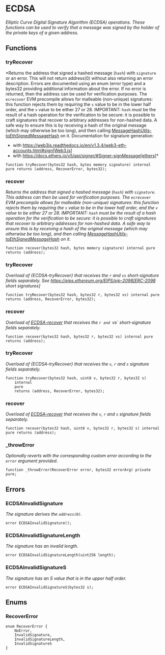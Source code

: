 # ECDSA
*Elliptic Curve Digital Signature Algorithm (ECDSA) operations.
These functions can be used to verify that a message was signed by the holder
of the private keys of a given address.*


## Functions
### tryRecover

*Returns the address that signed a hashed message (`hash`) with `signature` or an error. This will not
return address(0) without also returning an error description. Errors are documented using an enum (error type)
and a bytes32 providing additional information about the error.
If no error is returned, then the address can be used for verification purposes.
The `ecrecover` EVM precompile allows for malleable (non-unique) signatures:
this function rejects them by requiring the `s` value to be in the lower
half order, and the `v` value to be either 27 or 28.
IMPORTANT: `hash` _must_ be the result of a hash operation for the
verification to be secure: it is possible to craft signatures that
recover to arbitrary addresses for non-hashed data. A safe way to ensure
this is by receiving a hash of the original message (which may otherwise
be too long), and then calling [MessageHashUtils-toEthSignedMessageHash](/lib/openzeppelin-contracts/contracts/utils/cryptography/MessageHashUtils.sol/library.MessageHashUtils.md#toethsignedmessagehash) on it.
Documentation for signature generation:
- with https://web3js.readthedocs.io/en/v1.3.4/web3-eth-accounts.html#sign[Web3.js]
- with https://docs.ethers.io/v5/api/signer/#Signer-signMessage[ethers]*


```solidity
function tryRecover(bytes32 hash, bytes memory signature) internal pure returns (address, RecoverError, bytes32);
```

### recover

*Returns the address that signed a hashed message (`hash`) with
`signature`. This address can then be used for verification purposes.
The `ecrecover` EVM precompile allows for malleable (non-unique) signatures:
this function rejects them by requiring the `s` value to be in the lower
half order, and the `v` value to be either 27 or 28.
IMPORTANT: `hash` _must_ be the result of a hash operation for the
verification to be secure: it is possible to craft signatures that
recover to arbitrary addresses for non-hashed data. A safe way to ensure
this is by receiving a hash of the original message (which may otherwise
be too long), and then calling [MessageHashUtils-toEthSignedMessageHash](/lib/openzeppelin-contracts/contracts/utils/cryptography/MessageHashUtils.sol/library.MessageHashUtils.md#toethsignedmessagehash) on it.*


```solidity
function recover(bytes32 hash, bytes memory signature) internal pure returns (address);
```

### tryRecover

*Overload of {ECDSA-tryRecover} that receives the `r` and `vs` short-signature fields separately.
See https://eips.ethereum.org/EIPS/eip-2098[ERC-2098 short signatures]*


```solidity
function tryRecover(bytes32 hash, bytes32 r, bytes32 vs) internal pure returns (address, RecoverError, bytes32);
```

### recover

*Overload of [ECDSA-recover](/lib/openzeppelin-contracts/certora/harnesses/ERC20WrapperHarness.sol/contract.ERC20WrapperHarness.md#recover) that receives the `r and `vs` short-signature fields separately.*


```solidity
function recover(bytes32 hash, bytes32 r, bytes32 vs) internal pure returns (address);
```

### tryRecover

*Overload of {ECDSA-tryRecover} that receives the `v`,
`r` and `s` signature fields separately.*


```solidity
function tryRecover(bytes32 hash, uint8 v, bytes32 r, bytes32 s)
    internal
    pure
    returns (address, RecoverError, bytes32);
```

### recover

*Overload of [ECDSA-recover](/lib/openzeppelin-contracts/certora/harnesses/ERC20WrapperHarness.sol/contract.ERC20WrapperHarness.md#recover) that receives the `v`,
`r` and `s` signature fields separately.*


```solidity
function recover(bytes32 hash, uint8 v, bytes32 r, bytes32 s) internal pure returns (address);
```

### _throwError

*Optionally reverts with the corresponding custom error according to the `error` argument provided.*


```solidity
function _throwError(RecoverError error, bytes32 errorArg) private pure;
```

## Errors
### ECDSAInvalidSignature
*The signature derives the `address(0)`.*


```solidity
error ECDSAInvalidSignature();
```

### ECDSAInvalidSignatureLength
*The signature has an invalid length.*


```solidity
error ECDSAInvalidSignatureLength(uint256 length);
```

### ECDSAInvalidSignatureS
*The signature has an S value that is in the upper half order.*


```solidity
error ECDSAInvalidSignatureS(bytes32 s);
```

## Enums
### RecoverError

```solidity
enum RecoverError {
    NoError,
    InvalidSignature,
    InvalidSignatureLength,
    InvalidSignatureS
}
```


